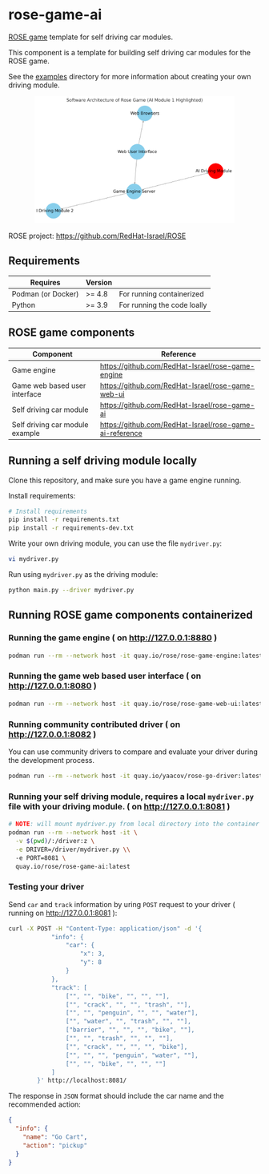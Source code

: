 # rose-game-ai
[ROSE game](https://github.com/RedHat-Israel/ROSE) template for self driving car modules.

This component is a template for building self driving car modules for the ROSE game.

See the [examples](/examples) directory for more information about creating your own
driving module.

<p align="center">
  <img src="ai.png" alt="rose game components diagram" width="400"/>
</p>

ROSE project: https://github.com/RedHat-Israel/ROSE

## Requirements

 Requires | Version | |
----------|---------| ---- |
 Podman (or Docker) | >= 4.8 | For running containerized |
 Python   | >= 3.9  | For running the code loally |

## ROSE game components

Component | Reference |
----------|-----------|
Game engine | https://github.com/RedHat-Israel/rose-game-engine |
Game web based user interface | https://github.com/RedHat-Israel/rose-game-web-ui |
Self driving car module | https://github.com/RedHat-Israel/rose-game-ai |
Self driving car module example | https://github.com/RedHat-Israel/rose-game-ai-reference |

## Running a self driving module locally

Clone this repository, and make sure you have a game engine running.

Install requirements:

```bash
# Install requirements
pip install -r requirements.txt
pip install -r requirements-dev.txt
```

Write your own driving module, you can use the file `mydriver.py`:

```bash
vi mydriver.py
```

Run using `mydriver.py` as the driving module:

```bash
python main.py --driver mydriver.py
```

## Running ROSE game components containerized

### Running the game engine ( on http://127.0.0.1:8880 )

``` bash
podman run --rm --network host -it quay.io/rose/rose-game-engine:latest
```

### Running the game web based user interface ( on http://127.0.0.1:8080 )

``` bash
podman run --rm --network host -it quay.io/rose/rose-game-web-ui:latest
```

### Running community contributed driver ( on http://127.0.0.1:8082 )

You can use community drivers to compare and evaluate your driver during the development process.

``` bash
podman run --rm --network host -it quay.io/yaacov/rose-go-driver:latest --port 8082
```

### Running your self driving module, requires a local `mydriver.py` file with your driving module. ( on http://127.0.0.1:8081 )

``` bash
# NOTE: will mount mydriver.py from local directory into the container file system
podman run --rm --network host -it \
  -v $(pwd)/:/driver:z \
  -e DRIVER=/driver/mydriver.py \\
  -e PORT=8081 \
  quay.io/rose/rose-game-ai:latest
```

### Testing your driver

Send `car` and `track` information by uring `POST` request to your driver ( running on http://127.0.0.1:8081 ):

``` bash
curl -X POST -H "Content-Type: application/json" -d '{
            "info": {
                "car": {
                    "x": 3,
                    "y": 8
                }
            },
            "track": [
                ["", "", "bike", "", "", ""],
                ["", "crack", "", "", "trash", ""],
                ["", "", "penguin", "", "", "water"],
                ["", "water", "", "trash", "", ""],
                ["barrier", "", "", "", "bike", ""],
                ["", "", "trash", "", "", ""],
                ["", "crack", "", "", "", "bike"],
                ["", "", "", "penguin", "water", ""],
                ["", "", "bike", "", "", ""]
            ]
        }' http://localhost:8081/
```

The response in `JSON` format should include the car name and the recommended action:

``` json
{
  "info": {
    "name": "Go Cart",
    "action": "pickup"
  }
}
```
